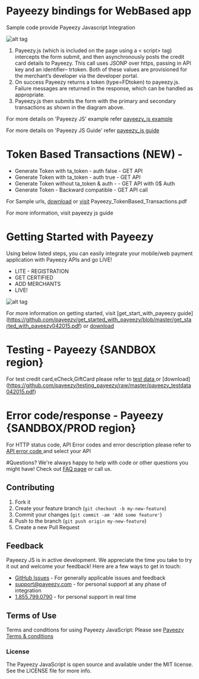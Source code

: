 # Payeezy bindings for WebBased app

Sample code provide Payeezy Javascript Integration

![alt tag](https://github.com/nohup-atulparmar/payeezy_js/raw/master/ignore/PayeezyJS_GetToken.png)

1. Payeezy.js (which is included on the page using a &lt; script> tag) intercepts the form submit, and then
asynchronously posts the credit card details to Payeezy. This call uses JSONP over https, passing in API key and an
identifier– trtoken. Both of these values are provisioned for the merchant‘s developer via the developer portal.
2. On success Payeezy returns a token (type=FDtoken) to payeezy.js. Failure messages are returned in the response,
which can be handled as appropriate.
3. Payeezy.js then submits the form with the primary and secondary transactions as shown in the diagram above.

For more details on 'Payeezy JS' example refer [payeezy_js example](../../tree/master/example)

For more details on 'Payeezy JS Guide' refer [payeezy_js guide](../../blob/master/guide/payeezy_js070115.pdf)

# Token Based Transactions (NEW) - 
*	Generate Token with ta_token - auth false - GET API
*	Generate Token with ta_token - auth true - GET API
*	Generate Token without  ta_token & auth -  - GET API with 0$ Auth
*	Generate Token - Backward compatible -  GET API call

For Sample urls, [download](https://github.com/nohup-atulparmar/payeezy_js/raw/master/Payeezy_TokenBased_Transactions.pdf) or [visit](https://github.com/nohup-atulparmar/payeezy_js/blob/master/Payeezy_TokenBased_Transactions.pdf) Payeezy_TokenBased_Transactions.pdf 

For more information, visit payeezy js guide

# Getting Started with Payeezy
Using below listed steps, you can easily integrate your mobile/web payment application with Payeezy APIs and go LIVE!
*	LITE  - REGISTRATION  
*	GET CERTIFIED
*	ADD MERCHANTS 
*	LIVE!

![alt tag](https://github.com/payeezy/get_started_with_payeezy/raw/master/payeezy_flow_diagram.png)

For more information on getting started, visit  [get_start_with_payeezy guide] (https://github.com/payeezy/get_started_with_payeezy/blob/master/get_started_with_payeezy042015.pdf) or [download](https://github.com/payeezy/get_started_with_payeezy/raw/master/get_started_with_payeezy042015.pdf)

# Testing - Payeezy {SANDBOX region}
For test credit card,eCheck,GiftCard please refer to [test data ](https://github.com/payeezy/testing_payeezy/blob/master/payeezy_testdata042015.pdf) or [download] (https://github.com/payeezy/testing_payeezy/raw/master/payeezy_testdata042015.pdf)

# Error code/response - Payeezy {SANDBOX/PROD region}
For HTTP status code, API Error codes and error description please refer to [API error code ](https://developer.payeezy.com/payeezy_new_docs/apis) and select your API

#Questions?
We're always happy to help with code or other questions you might have! Check out [FAQ page](https://developer.payeezy.com/faq-page) or call us. 

## Contributing

1. Fork it 
2. Create your feature branch (`git checkout -b my-new-feature`)
3. Commit your changes (`git commit -am 'Add some feature'`)
4. Push to the branch (`git push origin my-new-feature`)
5. Create a new Pull Request  

## Feedback

Payeezy JS is in active development. We appreciate the time you take to try it out and welcome your feedback!
Here are a few ways to get in touch:
* [GitHub Issues](https://github.com/payeezy/payeezy/issues) - For generally applicable issues and feedback
* support@payeezy.com - for personal support at any phase of integration
* [1.855.799.0790](tel:+18557990790)  - for personal support in real time 

## Terms of Use

Terms and conditions for using Payeezy JavaScript: Please see [Payeezy Terms & conditions](https://developer.payeezy.com/terms-use)
 
### License
The Payeezy JavaScript is open source and available under the MIT license. See the LICENSE file for more info.
